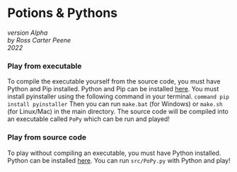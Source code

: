 # Potions & Pythons  

*version Alpha*  
*by Ross Carter Peene*  
*2022*

### Play from executable
To compile the executable yourself from the source code, you must have Python and Pip installed. Python and Pip can be installed [here](https://www.python.org/downloads/).
You must install pyinstaller using the following command in your terminal. 
```command pip install pyinstaller```
Then you can run `make.bat` (for Windows) or `make.sh` (for Linux/Mac) in the main directory. The source code will be compiled into an executable called `PoPy` which can be run and played!

### Play from source code
To play without compiling an executable, you must have Python installed. Python can be installed [here]([python.org/downloads](https://www.python.org/downloads/)). You can run `src/PoPy.py` with Python and play!
